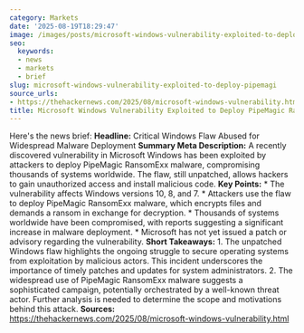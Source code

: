 ```yaml
---
category: Markets
date: '2025-08-19T18:29:47'
image: /images/posts/microsoft-windows-vulnerability-exploited-to-deploy-pipemagi.jpg
seo:
  keywords:
  - news
  - markets
  - brief
slug: microsoft-windows-vulnerability-exploited-to-deploy-pipemagi
source_urls:
- https://thehackernews.com/2025/08/microsoft-windows-vulnerability.html
title: Microsoft Windows Vulnerability Exploited to Deploy PipeMagic RansomExx Malware
---
```


Here's the news brief:  **Headline:** Critical Windows Flaw Abused for Widespread Malware Deployment  **Summary Meta Description:** A recently discovered vulnerability in Microsoft Windows has been exploited by attackers to deploy PipeMagic RansomExx malware, compromising thousands of systems worldwide. The flaw, still unpatched, allows hackers to gain unauthorized access and install malicious code.  **Key Points:**  * The vulnerability affects Windows versions 10, 8, and 7. * Attackers use the flaw to deploy PipeMagic RansomExx malware, which encrypts files and demands a ransom in exchange for decryption. * Thousands of systems worldwide have been compromised, with reports suggesting a significant increase in malware deployment. * Microsoft has not yet issued a patch or advisory regarding the vulnerability.  **Short Takeaways:**  1. The unpatched Windows flaw highlights the ongoing struggle to secure operating systems from exploitation by malicious actors. This incident underscores the importance of timely patches and updates for system administrators. 2. The widespread use of PipeMagic RansomExx malware suggests a sophisticated campaign, potentially orchestrated by a well-known threat actor. Further analysis is needed to determine the scope and motivations behind this attack.  **Sources:**  https://thehackernews.com/2025/08/microsoft-windows-vulnerability.html